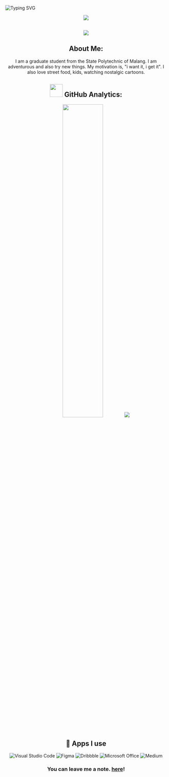 ![Typing SVG](https://readme-typing-svg.herokuapp.com?font=Fira+Code&weight=700&size=24&pause=1000&color=12343C&center=true&width=1000&height=52&lines=Hello+World!!+Happy+To+Meet+You.+I'm+Qonik)

         
         
          
<p align="center">
<a href="mailto:qoonqoon25@gmail.com"><img src="https://img.shields.io/badge/Gmail-D14836?style=for-the-badge&logo=gmail&logoColor=white"/>
 </p><br>


  <div align="center">
  <a href="https://github.com/fmqonik/github-profile-views-counter">
    <img src="https://komarev.com/ghpvc/?username=fmqonik&style=for-the-badge">
</a>


##  **About Me:**

I am a graduate student from the State Polytechnic of Malang. I am adventurous and also try new things. My motivation is, "i want it, i get it". I also love street food, kids, watching nostalgic cartoons. <br>





## <img src="https://media.giphy.com/media/ZCN6F3FAkwsyOGU2RS/giphy.gif" width="40"> **GitHub Analytics:**





  <img height="50%" width="auto" src ="https://github-readme-stats.vercel.app/api?username=fmqonik&show_icons=true&count_private=true&theme=darcula&hide_border=true&hide=issues,contribs&bg_color=00000000">
  
  
  <img src ="https://github-readme-streak-stats.herokuapp.com?user=fmqonik&theme=darcula&hide_border=true&background=FFFFFF00">
  <br>

  
  ## 📱 Apps I use

![Visual Studio Code](https://img.shields.io/badge/Visual_Studio_Code-0078D4?style=for-the-badge&logo=visual%20studio%20code&logoColor=white)
![Figma](https://img.shields.io/badge/Figma-000000?style=for-the-badge&logo=Figma&logoColor=white)
![Dribbble](https://img.shields.io/badge/Dribbble-%2300C4CC.svg?&style=for-the-badge&logo=dribbble&logoColor=white)
![Microsoft Office](https://img.shields.io/badge/Microsoft_Office-D83B01?style=for-the-badge&logo=microsoft-office&logoColor=white)
![Medium](https://img.shields.io/badge/Medium-%20Sheets-34A853?style=for-the-badge&logo=medium&logoColor=white)



<h3>You can leave me a note. <a href="https://github.com/fmqonik/fmqonik/issues/new?template=guestbook-entry.md">here</a>!</h3>
